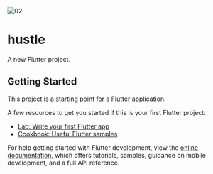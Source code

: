 ![02](https://github.com/Malcolm-xXx/Hustle_app/assets/145515562/11c7c247-91cc-4a77-b776-b2710fb7f98d)




# hustle

A new Flutter project.

## Getting Started

This project is a starting point for a Flutter application.

A few resources to get you started if this is your first Flutter project:

- [Lab: Write your first Flutter app](https://docs.flutter.dev/get-started/codelab)
- [Cookbook: Useful Flutter samples](https://docs.flutter.dev/cookbook)

For help getting started with Flutter development, view the
[online documentation](https://docs.flutter.dev/), which offers tutorials,
samples, guidance on mobile development, and a full API reference.
